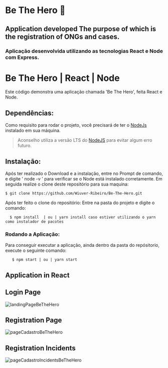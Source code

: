 # Be The Hero :purple_heart:
## Application developed  The purpose of which is the registration of ONGs and cases.
### Aplicação desenvolvida utilizando as tecnologias React e Node com Express.

# Be The Hero | React | Node
 Este código demonstra  uma aplicação chamada 'Be The Hero', feita React e Node.

 
## Dependências:
Como requisito para rodar o projeto, você precisará de ter o [NodeJs](https://nodejs.org/en/) instalado em sua máquina.
 > Aconselho utiliza a versão LTS do [NodeJS](https://nodejs.org/en/) para evitar algum erro futuro.
 
 ## Instalação:
 Após ter realizado o Download e a instalação,  entre no Prompt de comando, e digite ' node -v ' para verificar se o Node está instalado corretamente.
  Em seguida realize o clone deste repositório para sua maquina:
  ```git
  $ git clone https://github.com/Wiuver-Ribeiro/Be-The-Hero.git
  ```
  Após ter feito o clone do repositório: Entre na pasta do projeto e digite o comando:
  
  ```git
    $ npm install  | ou | yarn install caso estiver utilizando o yarn como instalador de pacotes
  ```
 ### Rodando a Aplicação:
 Para conseguir executar a aplicação, ainda dentro da pasta do repósitorio, execute o seguinte comando:
 
 ```git
    $ npm start | ou | yarn start
 ```


## Application in React
## Login Page
![landingPageBeTheHero](https://user-images.githubusercontent.com/52933241/89838041-9e648880-db40-11ea-9eb3-cfa2fbc63f3c.png)

## Registration Page
![pageCadastroBeTheHero](https://user-images.githubusercontent.com/52933241/89838036-9b699800-db40-11ea-90b3-ae0130be77c1.png)

## Registration Incidents
![pageCadastroIncidentsBeTheHero](https://user-images.githubusercontent.com/52933241/89838040-9d335b80-db40-11ea-924a-7d812657ba0a.png)



